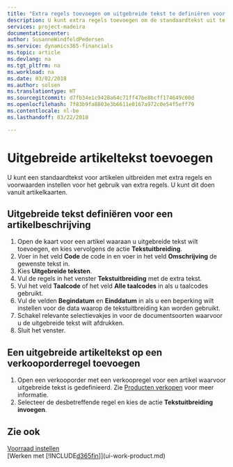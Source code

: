 ```yaml
---
title: "Extra regels toevoegen om uitgebreide tekst te definiëren voor een artikelbeschrijving | Microsoft Docs"
description: U kunt extra regels toevoegen om de standaardtekst uit te breiden die een artikel beschrijft.
services: project-madeira
documentationcenter: 
author: SusanneWindfeldPedersen
ms.service: dynamics365-financials
ms.topic: article
ms.devlang: na
ms.tgt_pltfrm: na
ms.workload: na
ms.date: 03/02/2018
ms.author: solsen
ms.translationtype: HT
ms.sourcegitcommit: d7fb34e1c9428a64c71ff47be8bcff174649c00d
ms.openlocfilehash: 7f83b9fa8803e3b6611e0167a972c0e54f5eff79
ms.contentlocale: nl-be
ms.lasthandoff: 03/22/2018

---
```

# <a name="adding-extended-item-text"></a>Uitgebreide artikeltekst toevoegen
U kunt een standaardtekst voor artikelen uitbreiden met extra regels en voorwaarden instellen voor het gebruik van extra regels. U kunt dit doen vanuit artikelkaarten.

## <a name="to-define-extended-text-for-an-item-description"></a>Uitgebreide tekst definiëren voor een artikelbeschrijving
1. Open de kaart voor een artikel waaraan u uitgebreide tekst wilt toevoegen, en kies vervolgens de actie **Tekstuitbreiding**.
2. Voer in het veld **Code** de code in en voer in het veld **Omschrijving** de gewenste tekst in.
3. Kies **Uitgebreide teksten**.
4. Vul de regels in het venster **Tekstuitbreiding** met de extra tekst.
5. Vul het veld **Taalcode** of het veld **Alle taalcodes** in als u taalcodes gebruikt.
6. Vul de velden **Begindatum** en **Einddatum** in als u een beperking wilt instellen voor de data waarop de tekstuitbreiding kan worden gebruikt.
7. Schakel relevante selectievakjes in voor de documentsoorten waarvoor u de uitgebreide tekst wilt afdrukken.
8. Sluit het venster.

## <a name="to-add-an-extended-item-text-on-a-sales-order-line"></a>Een uitgebreide artikeltekst op een verkooporderregel toevoegen
1. Open een verkooporder met een verkoopregel voor een artikel waarvoor uitgebreide tekst is gedefinieerd. Zie [Producten verkopen](sales-how-sell-products.md) voor meer informatie.
2. Selecteer de desbetreffende regel en kies de actie **Tekstuitbreiding invoegen**.

## <a name="see-also"></a>Zie ook
[Voorraad instellen](inventory-setup-inventory.md)  
[Werken met [!INCLUDE[d365fin](includes/d365fin_md.md)]](ui-work-product.md)

